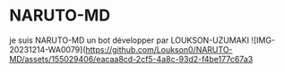 # NARUTO-MD 
je suis NARUTO-MD un bot développer par LOUKSON-UZUMAKI 
![IMG-20231214-WA0079](https://github.com/Loukson0/NARUTO-MD/assets/155029406/eacaa8cd-2cf5-4a8c-93d2-f4be177c67a3
